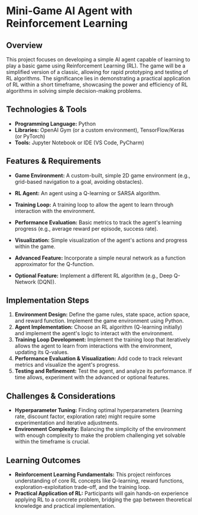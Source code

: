 # Mini-Game AI Agent with Reinforcement Learning

## Overview

This project focuses on developing a simple AI agent capable of learning to play a basic game using Reinforcement Learning (RL).  The game will be a simplified version of a classic, allowing for rapid prototyping and testing of RL algorithms. The significance lies in demonstrating a practical application of RL within a short timeframe, showcasing the power and efficiency of RL algorithms in solving simple decision-making problems.

## Technologies & Tools

* **Programming Language:** Python
* **Libraries:**  OpenAI Gym (or a custom environment), TensorFlow/Keras (or PyTorch)
* **Tools:** Jupyter Notebook or IDE (VS Code, PyCharm)


## Features & Requirements

- **Game Environment:**  A custom-built, simple 2D game environment (e.g., grid-based navigation to a goal, avoiding obstacles).
- **RL Agent:** An agent using a Q-learning or SARSA algorithm.
- **Training Loop:** A training loop to allow the agent to learn through interaction with the environment.
- **Performance Evaluation:** Basic metrics to track the agent's learning progress (e.g., average reward per episode, success rate).
- **Visualization:** Simple visualization of the agent's actions and progress within the game.

- **Advanced Feature:** Incorporate a simple neural network as a function approximator for the Q-function.
- **Optional Feature:** Implement a different RL algorithm (e.g., Deep Q-Network (DQN)).


## Implementation Steps

1. **Environment Design:** Define the game rules, state space, action space, and reward function. Implement the game environment using Python.
2. **Agent Implementation:** Choose an RL algorithm (Q-learning initially) and implement the agent's logic to interact with the environment.
3. **Training Loop Development:**  Implement the training loop that iteratively allows the agent to learn from interactions with the environment, updating its Q-values.
4. **Performance Evaluation & Visualization:** Add code to track relevant metrics and visualize the agent's progress.
5. **Testing and Refinement:**  Test the agent, and analyze its performance. If time allows, experiment with the advanced or optional features.


## Challenges & Considerations

- **Hyperparameter Tuning:** Finding optimal hyperparameters (learning rate, discount factor, exploration rate) might require some experimentation and iterative adjustments.
- **Environment Complexity:**  Balancing the simplicity of the environment with enough complexity to make the problem challenging yet solvable within the timeframe is crucial.


## Learning Outcomes

- **Reinforcement Learning Fundamentals:** This project reinforces understanding of core RL concepts like Q-learning, reward functions, exploration-exploitation trade-off, and the training loop.
- **Practical Application of RL:**  Participants will gain hands-on experience applying RL to a concrete problem, bridging the gap between theoretical knowledge and practical implementation.

